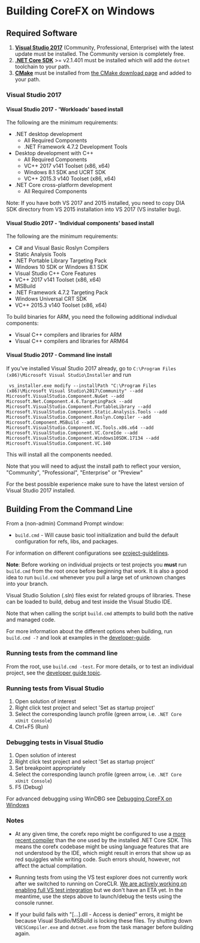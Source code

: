Building CoreFX on Windows
==========================

## Required Software

1. **[Visual Studio 2017](https://www.visualstudio.com/downloads/)** (Community, Professional, Enterprise) with the latest update must be installed. The Community version is completely free.
2. **[.NET Core SDK](https://www.microsoft.com/net/download/windows)** >= v2.1.401 must be installed which will add the `dotnet` toolchain to your path.
3. **[CMake](https://cmake.org/)** must be installed from [the CMake download page](https://cmake.org/download/#latest) and added to your path.

### Visual Studio 2017

#### Visual Studio 2017 - 'Workloads' based install

The following are the minimum requirements:
  * .NET desktop development
    * All Required Components
    * .NET Framework 4.7.2 Development Tools
  * Desktop development with C++
    * All Required Components
    * VC++ 2017 v141 Toolset (x86, x64)
    * Windows 8.1 SDK and UCRT SDK
    * VC++ 2015.3 v140 Toolset (x86, x64)
  * .NET Core cross-platform development
    * All Required Components

Note: If you have both VS 2017 and 2015 installed, you need to copy DIA SDK directory from VS 2015 installation into VS 2017 (VS installer bug).

#### Visual Studio 2017 - 'Individual components' based install

The following are the minimum requirements:
  * C# and Visual Basic Roslyn Compilers
  * Static Analysis Tools
  * .NET Portable Library Targeting Pack
  * Windows 10 SDK or Windows 8.1 SDK
  * Visual Studio C++ Core Features
  * VC++ 2017 v141 Toolset (x86, x64)
  * MSBuild
  * .NET Framework 4.7.2 Targeting Pack
  * Windows Universal CRT SDK
  * VC++ 2015.3 v140 Toolset (x86, x64)

To build binaries for ARM, you need the following additional indivdual components:
* Visual C++ compilers and libraries for ARM
* Visual C++ compilers and libraries for ARM64

#### Visual Studio 2017 - Command line install

If you've installed Visual Studio 2017 already, go to `C:\Program Files (x86)\Microsoft Visual Studio\Installer` and run

     vs_installer.exe modify --installPath "C:\Program Files (x86)\Microsoft Visual Studio\2017\Community" --add Microsoft.VisualStudio.Component.NuGet --add Microsoft.Net.Component.4.6.TargetingPack --add Microsoft.VisualStudio.Component.PortableLibrary --add Microsoft.VisualStudio.Component.Static.Analysis.Tools --add Microsoft.VisualStudio.Component.Roslyn.Compiler --add Microsoft.Component.MSBuild --add Microsoft.VisualStudio.Component.VC.Tools.x86.x64 --add Microsoft.VisualStudio.Component.VC.CoreIde --add Microsoft.VisualStudio.Component.Windows10SDK.17134 --add Microsoft.VisualStudio.Component.VC.140

This will install all the components needed.

Note that you will need to adjust the install path to reflect your version, "Community", "Professional", "Enterprise" or "Preview"

For the best possible experience make sure to have the latest version of Visual Studio 2017 installed.

## Building From the Command Line

From a (non-admin) Command Prompt window:

- `build.cmd` - Will cause basic tool initialization and build the default configuration for refs, libs, and packages.

For information on different configurations see [project-guidelines](../coding-guidelines/project-guidelines.md).

**Note**: Before working on individual projects or test projects you **must** run `build.cmd` from the root once before beginning that work. It is also a good idea to run `build.cmd` whenever you pull a large set of unknown changes into your branch.

Visual Studio Solution (.sln) files exist for related groups of libraries. These can be loaded to build, debug and test inside the Visual Studio IDE.

Note that when calling the script `build.cmd` attempts to build both the native and managed code.

For more information about the different options when building, run `build.cmd -?` and look at examples in the [developer-guide](../project-docs/developer-guide.md).

### Running tests from the command line

From the root, use `build.cmd -test`.
For more details, or to test an individual project, see the [developer guide topic](https://github.com/dotnet/corefx/blob/master/Documentation/project-docs/developer-guide.md).

### Running tests from Visual Studio

1. Open solution of interest
2. Right click test project and select 'Set as startup project'
3. Select the corresponding launch profile (green arrow, i.e. `.NET Core xUnit Console`)
4. Ctrl+F5 (Run)

### Debugging tests in Visual Studio

1. Open solution of interest
2. Right click test project and select 'Set as startup project'
3. Set breakpoint appropriately
4. Select the corresponding launch profile (green arrow, i.e. `.NET Core xUnit Console`)
5. F5 (Debug)

For advanced debugging using WinDBG see [Debugging CoreFX on Windows](https://github.com/dotnet/corefx/blob/master/Documentation/debugging/windows-instructions.md)

### Notes
* At any given time, the corefx repo might be configured to use a [more recent compiler](../../../DotnetCLIVersion.txt) than
the one used by the installed .NET Core SDK. This means the corefx codebase might
be using language features that are not understood by the IDE, which might result in errors that
show up as red squiggles while writing code. Such errors should, however, not affect the actual compilation.

* Running tests from using the VS test explorer does not currently work after we switched to running on CoreCLR. [We are actively working on enabling full VS test integration](https://github.com/dotnet/corefx/issues/20627) but we don't have an ETA yet. In the meantime, use the steps above to launch/debug the tests using the console runner.

* If your build fails with "[...].dll - Access is denied" errors, it might be because Visual Studio/MSBuild is locking these files. Try shutting down `VBCSCompiler.exe` and `dotnet.exe` from the task manager before building again.
